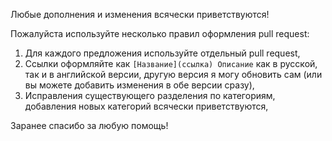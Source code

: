 Любые дополнения и изменения всячески приветствуются!

Пожалуйста используйте несколько правил оформления pull request: 
  1. Для каждого предложения используйте отдельный pull request,
  2. Ссылки оформляйте как `[Название](ссылка) Описание` как в русской, так и в английской версии, другую версия я могу обновить сам (или
  вы можете добавить изменения в обе версии сразу),
  3. Исправления существующего разделения по категориям, добавления новых категорий всячески приветствуются,
  
Заранее спасибо за любую помощь!
